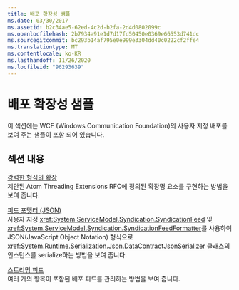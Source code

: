 ```yaml
---
title: 배포 확장성 샘플
ms.date: 03/30/2017
ms.assetid: b2c34ae5-62ed-4c2d-b2fa-2d4d0802099c
ms.openlocfilehash: 2b7934a91e1d7d17fd50450e0369e66553d741dc
ms.sourcegitcommit: bc293b14af795e0e999e3304dd40c0222cf2ffe4
ms.translationtype: MT
ms.contentlocale: ko-KR
ms.lasthandoff: 11/26/2020
ms.locfileid: "96293639"
---
```

# <a name="syndication-extensibility-samples"></a>배포 확장성 샘플

이 섹션에는 WCF (Windows Communication Foundation)의 사용자 지정 배포를 보여 주는 샘플이 포함 되어 있습니다.  
  
## <a name="in-this-section"></a>섹션 내용  

 [강력한 형식의 확장](strongly-typed-extensions-sample.md)  
 제안된 Atom Threading Extensions RFC에 정의된 확장명 요소를 구현하는 방법을 보여 줍니다.  
  
 [피드 포맷터 (JSON)](feed-formatter-json.md)  
 사용자 지정 <xref:System.ServiceModel.Syndication.SyndicationFeed> 및 <xref:System.ServiceModel.Syndication.SyndicationFeedFormatter>를 사용하여 JSON(JavaScript Object Notation) 형식으로 <xref:System.Runtime.Serialization.Json.DataContractJsonSerializer> 클래스의 인스턴스를 serialize하는 방법을 보여 줍니다.  
  
 [스트리밍 피드](streaming-feeds-sample.md)  
 여러 개의 항목이 포함된 배포 피드를 관리하는 방법을 보여 줍니다.
